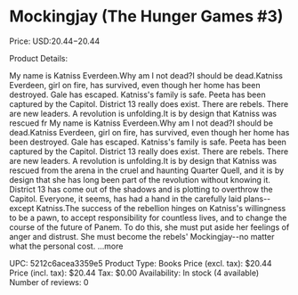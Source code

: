 # Mockingjay (The Hunger Games #3)

Price: USD:$20.44-$20.44

Product Details:

My name is Katniss Everdeen.Why am I not dead?I should be dead.Katniss Everdeen, girl on fire, has survived, even though her home has been destroyed. Gale has escaped. Katniss's family is safe. Peeta has been captured by the Capitol. District 13 really does exist. There are rebels. There are new leaders. A revolution is unfolding.It is by design that Katniss was rescued fr My name is Katniss Everdeen.Why am I not dead?I should be dead.Katniss Everdeen, girl on fire, has survived, even though her home has been destroyed. Gale has escaped. Katniss's family is safe. Peeta has been captured by the Capitol. District 13 really does exist. There are rebels. There are new leaders. A revolution is unfolding.It is by design that Katniss was rescued from the arena in the cruel and haunting Quarter Quell, and it is by design that she has long been part of the revolution without knowing it. District 13 has come out of the shadows and is plotting to overthrow the Capitol. Everyone, it seems, has had a hand in the carefully laid plans--except Katniss.The success of the rebellion hinges on Katniss's willingness to be a pawn, to accept responsibility for countless lives, and to change the course of the future of Panem. To do this, she must put aside her feelings of anger and distrust. She must become the rebels' Mockingjay--no matter what the personal cost. ...more

UPC: 5212c6acea3359e5
Product Type: Books
Price (excl. tax): $20.44
Price (incl. tax): $20.44
Tax: $0.00
Availability: In stock (4 available)
Number of reviews: 0